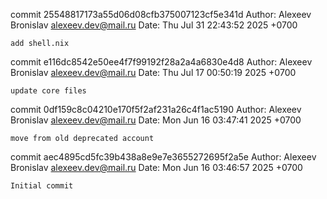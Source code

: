 commit 25548817173a55d06d08cfb375007123cf5e341d
Author: Alexeev Bronislav <alexeev.dev@mail.ru>
Date:   Thu Jul 31 22:43:52 2025 +0700

    add shell.nix

commit e116dc8542e50ee4f7f99192f28a2a4a6830e4d8
Author: Alexeev Bronislav <alexeev.dev@mail.ru>
Date:   Thu Jul 17 00:50:19 2025 +0700

    update core files

commit 0df159c8c04210e170f5f2af231a26c4f1ac5190
Author: Alexeev Bronislav <alexeev.dev@mail.ru>
Date:   Mon Jun 16 03:47:41 2025 +0700

    move from old deprecated account

commit aec4895cd5fc39b438a8e9e7e3655272695f2a5e
Author: Alexeev Bronislav <alexeev.dev@mail.ru>
Date:   Mon Jun 16 03:46:57 2025 +0700

    Initial commit
